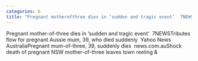 ```yaml
---
categories: b
title: "Pregnant motherofthree dies in ‘sudden and tragic event’  7NEWS"
---
```

Pregnant mother-of-three dies in ‘sudden and tragic event’&nbsp;&nbsp;7NEWSTributes flow for pregnant Aussie mum, 39, who died suddenly&nbsp;&nbsp;Yahoo News AustraliaPregnant mum-of-three, 39, suddenly dies&nbsp;&nbsp;news.com.auShock death of pregnant NSW mother-of-three leaves town reeling&nbsp;&
